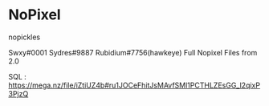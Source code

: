 # NoPixel
 nopickles


Swxy#0001 
Sydres#9887
Rubidium#7756(hawkeye)
Full Nopixel Files from 2.0 


SQL : https://mega.nz/file/iZtiUZ4b#ru1JOCeFhitJsMAvfSMl1PCTHLZEsGG_l2qixP3PjzQ
